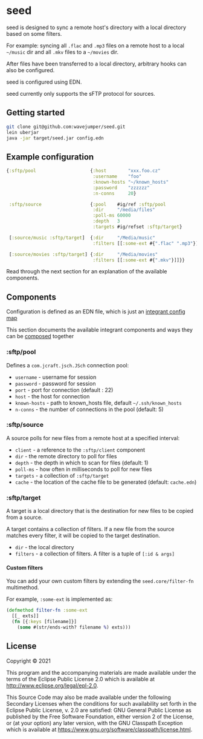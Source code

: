 # seed

seed is designed to sync a remote host's directory with a local directory based on some filters.

For example: syncing all `.flac` and `.mp3` files on a remote host to a local `~/music` dir and all `.mkv` files to a `~/movies` dir.

After files have been transferred to a local directory, arbitrary hooks can also be configured.

seed is configured using EDN.

seed currently only supports the sFTP protocol for sources.

## Getting started

```bash
git clone git@github.com:wavejumper/seed.git
lein uberjar
java -jar target/seed.jar config.edn
```

## Example configuration

```clojure
{:sftp/pool                    {:host        "xxx.foo.cz"
                                :username    "foo"
                                :known-hosts "~/known_hosts"
                                :password    "zzzzzz"
                                :n-conns     20}

 :sftp/source                  {:pool    #ig/ref :sftp/pool
                                :dir     "/media/files"
                                :poll-ms 60000
                                :depth   3
                                :targets #ig/refset :sftp/target}

 [:source/music :sftp/target]  {:dir     "/Media/music"
                                :filters [[:some-ext #{".flac" ".mp3"}]]}

 [:source/movies :sftp/target] {:dir     "/Media/movies"
                                :filters [[:some-ext #{".mkv"}]]}}
```

Read through the next section for an explanation of the available components.

## Components

Configuration is defined as an EDN file, which is just an [integrant config map](https://github.com/weavejester/integrant)

This section documents the available integrant components and ways they can be [composed](https://github.com/weavejester/integrant#composite-keys) together

### :sftp/pool

Defines a `com.jcraft.jsch.JSch` connection pool:

* `username` - username for session
* `password` - password for session
* `port` - port for connection (default : 22)
* `host` - the host for connection
* `known-hosts` - path to known_hosts file, default `~/.ssh/known_hosts`
* `n-conns` - the number of connections in the pool (default: 5)

### :sftp/source

A source polls for new files from a remote host at a specified interval:

* `client` - a reference to the `:sftp/client` component
* `dir` - the remote directory to poll for files
* `depth` - the depth in which to scan for files (default: 1)
* `poll-ms` - how often in milliseconds to poll for new files
* `targets` -  a collection of `:sftp/target`
* `cache` - the location of the cache file to be generated (default: `cache.edn`)

### :sftp/target

A target is a local directory that is the destination for new files to be copied from a source.

A target contains a collection of filters. If a new file from the source matches every filter, it will be copied to the target destination.

* `dir` - the local directory
* `filters` - a collection of filters. A filter is a tuple of `[:id & args]`

#### Custom filters

You can add your own custom filters by extending the `seed.core/filter-fn` multimethod.

For example, `:some-ext` is implemented as:

```clojure 
(defmethod filter-fn :some-ext
  [[_ exts]]
  (fn [{:keys [filename]}]
    (some #(str/ends-with? filename %) exts)))
```

## License

Copyright © 2021

This program and the accompanying materials are made available under the
terms of the Eclipse Public License 2.0 which is available at
http://www.eclipse.org/legal/epl-2.0.

This Source Code may also be made available under the following Secondary
Licenses when the conditions for such availability set forth in the Eclipse
Public License, v. 2.0 are satisfied: GNU General Public License as published by
the Free Software Foundation, either version 2 of the License, or (at your
option) any later version, with the GNU Classpath Exception which is available
at https://www.gnu.org/software/classpath/license.html.
